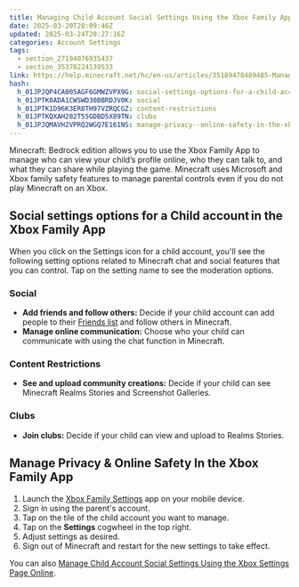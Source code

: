 ```yaml
---
title: Managing Child Account Social Settings Using the Xbox Family App
date: 2025-03-20T20:09:46Z
updated: 2025-03-24T20:27:16Z
categories: Account Settings
tags:
  - section_27194076935437
  - section_35378224139533
link: https://help.minecraft.net/hc/en-us/articles/35189478489485-Managing-Child-Account-Social-Settings-Using-the-Xbox-Family-App
hash:
  h_01JPJQP4CA005AGF6GMWZVPX9G: social-settings-options-for-a-child-accountin-the-xbox-family-app
  h_01JPTK0ADA1CWSWD30BBRDJV0K: social
  h_01JPTK1D96K3ER8TH97VZRQCGZ: content-restrictions
  h_01JPTKQXAH282T55GDBD5X89TN: clubs
  h_01JPJQMAVH2VPRQ2WGQ7E161NS: manage-privacy--online-safety-in-the-xbox-family-app
---
```


Minecraft: Bedrock edition allows you to use the Xbox Family App to manage who can view your child’s profile online, who they can talk to, and what they can share while playing the game. Minecraft uses Microsoft and Xbox family safety features to manage parental controls even if you do not play Minecraft on an Xbox. 

## Social settings options for a Child account in the Xbox Family App

When you click on the Settings icon for a child account, you'll see the following setting options related to Minecraft chat and social features that you can control. Tap on the setting name to see the moderation options.

### Social

- **Add friends and follow others:** Decide if your child account can add people to their [Friends list](../Multiplayer-Support/How-to-Add-Friends-to-Your-Friend-List-in-Minecraft-Bedrock-Edition.md) and follow others in Minecraft.
- **Manage online communication:** Choose who your child can communicate with using the chat function in Minecraft.

### Content Restrictions

- **See and upload community creations:** Decide if your child can see Minecraft Realms Stories and Screenshot Galleries.

### Clubs

- **Join clubs:** Decide if your child can view and upload to Realms Stories.

## Manage Privacy & Online Safety In the Xbox Family App

1.  Launch the [Xbox Family Settings](https://www.xbox.com/en-US/apps/family-settings-app) app on your mobile device.
2.  Sign in using the parent's account.
3.  Tap on the tile of the child account you want to manage.
4.  Tap on the **Settings** cogwheel in the top right.
5.  Adjust settings as desired.
6.  Sign out of Minecraft and restart for the new settings to take effect.

You can also [Manage Child Account Social Settings Using the Xbox Settings Page Online](./Managing-Child-Account-Social-Settings-Using-Xbox-Settings-Online.md).
